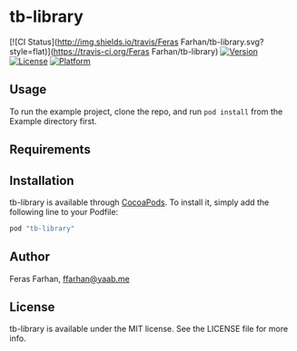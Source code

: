 # tb-library

[![CI Status](http://img.shields.io/travis/Feras Farhan/tb-library.svg?style=flat)](https://travis-ci.org/Feras Farhan/tb-library)
[![Version](https://img.shields.io/cocoapods/v/tb-library.svg?style=flat)](http://cocoapods.org/pods/tb-library)
[![License](https://img.shields.io/cocoapods/l/tb-library.svg?style=flat)](http://cocoapods.org/pods/tb-library)
[![Platform](https://img.shields.io/cocoapods/p/tb-library.svg?style=flat)](http://cocoapods.org/pods/tb-library)

## Usage

To run the example project, clone the repo, and run `pod install` from the Example directory first.

## Requirements

## Installation

tb-library is available through [CocoaPods](http://cocoapods.org). To install
it, simply add the following line to your Podfile:

```ruby
pod "tb-library"
```

## Author

Feras Farhan, ffarhan@yaab.me

## License

tb-library is available under the MIT license. See the LICENSE file for more info.
